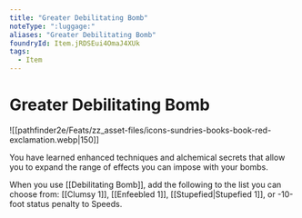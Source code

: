 ```yaml
---
title: "Greater Debilitating Bomb"
noteType: ":luggage:"
aliases: "Greater Debilitating Bomb"
foundryId: Item.jRDSEui4OmaJ4XUk
tags:
  - Item
---
```


# Greater Debilitating Bomb
![[pathfinder2e/Feats/zz_asset-files/icons-sundries-books-book-red-exclamation.webp|150]]

You have learned enhanced techniques and alchemical secrets that allow you to expand the range of effects you can impose with your bombs.

When you use [[Debilitating Bomb]], add the following to the list you can choose from: [[Clumsy 1]], [[Enfeebled 1]], [[Stupefied|Stupefied 1]], or -10-foot status penalty to Speeds.
